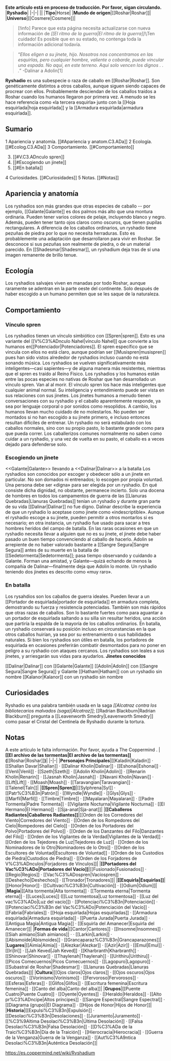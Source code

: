 **Este artículo está en proceso de traducción. Por favor, sigan circulando.**
|**Ryshadio**|
|-|-|
||
|**Tipo**|Horse|
|**Mundo de origen**|[[Roshar\|Roshar]]|
|**Universo**|[[Cosmere\|Cosmere]]|

> [!info] Parece que esta página necesita actualizarse con nueva información de *[[El ritmo de la guerra\|El ritmo de la guerra]]*!¡Ten cuidado! Es posible que en su estado, no contenga toda la información adicional todavía.

>“*Ellos eligen a su jinete, hijo. Nosotros nos concentramos en las esquirlas, pero cualquier hombre, valiente o cobarde, puede vincular una espada. No aquí, en este terreno. Aquí solo vencen los dignos . . .*”
\-Dalinar a Adolin[1]


**Ryshadio** es una subespecie o raza de caballo en [[Roshar\|Roshar]]. Son genéticamente distintos a otros caballos, aunque siguen siendo capaces de procrear con ellos. Probablemente desciendan de los caballos traídos a Roshar cuando los humanos llegaron por primera vez. A menudo se les hace referencia como «la tercera esquirla» junto con la [[Hoja esquirlada\|hoja esquirlada]] y la [[Armadura esquirlada\|armadura esquirlada]].

## Sumario

1 Apariencia y anatomía. [[#Apariencia y anatom.C3.ADa]] 
2 Ecología. [[#Ecolog.C3.ADa]] 
3 Comportamiento. [[#Comportamiento]] 

3. [[#V.C3.ADnculo spren]] 
3. [[#Escogiendo un jinete]] 
3. [[#En batalla]] 


4 Curiosidades. [[#Curiosidades]] 
5 Notas. [[#Notas]] 


## Apariencia y anatomía
 
Los ryshadios son más grandes que otras especies de caballo -- por ejemplo, [[Galante\|Galante]] es dos palmos más alto que una montura ordinaria. Pueden tener varios colores de pelaje, incluyendo blanco y negro. Además, pueden tener tanto ojos claros como oscuros, que tienen pupilas rectangulares. A diferencia de los caballos ordinarios, un ryshadio tiene pezuñas de piedra por lo que no necesita herraduras. Esto es probablemente una adaptación que desarrollaron para vivir en Roshar. Se desconoce si sus pezuñas son realmente de piedra, o de un material parecido.
En [[Shadesmar\|Shadesmar]], un ryshadium deja tras de sí una imagen remanente de brillo tenue.

## Ecología
Los ryshadios salvajes viven en manadas por todo Roshar, aunque raramente se adentran en la parte oeste del continente. Solo después de haber escogido a un humano permiten que se les saque de la naturaleza.

## Comportamiento
### Vínculo spren
Los ryshadios tienen un vínculo simbiótico con [[Spren\|spren]]. Esto es una variante del [[V%C3%ADnculo Nahel\|vínculo Nahel]] que convierte a los humanos en[[Potenciador\|Potenciadores]]. El spren específico que se vincula con ellos no está claro, aunque podrían ser [[Musispren\|musispren]] pues han sido vistos alrededor de ryshadios incluso cuando no está sonando música. Los ryshadios se vuelven significativamente más inteligentes—casi sapientes—y de alguna manera más resistentes, mientras que el spren es traído al Reino Físico. Los ryshadios y los humanos están entre las pocas especies no nativas de Roshar que han desarrollado un vínculo spren. Van al  al morir.
El vínculo spren los hace más inteligentes que cualquier animal normal. Su inteligencia y entendimiento puede ser vista en sus relaciones con sus jinetes. Los jinetes humanos a menudo tienen conversaciones con su ryshadio y el caballo aparentemente responde, ya sea por lenguaje corporal o por sonidos como resoplidos.
A cambio, los humanos llevan mucho cuidado de no molestarlos. No pueden ser montados si no han escogido a su jinete primero,  e incluso entonces resultan difíciles de entrenar. Un ryshadio no será estabulado con los caballos normales, sino con su propio pasto, lo bastante grande como para que pueda correr. Los caballerizos comunes normalmente no saben como cuidar a un ryshadio, y una vez de vuelta en su pasto, el caballo es a veces dejado para defenderse solo.

### Escogiendo un jinete
  <<Galante\|Galante>> llevando a <<Dalinar\|Dalinar>> a la batalla
Los ryshadios son conocidos por escoger y obedecer sólo a un jinete en particular. No son domados ni entrenados; lo escogen por propia voluntad. Una persona debe ser «digna» para ser elegida por un ryshadio. En qué consiste dicha dignidad, no obstante, permanece incierto. Solo una docena de hombres en todos los campamentos de guerra de las [[Llanuras Quebradas\|Llanuras Quebradas]] tenían un ryshadio y durante gran parte de su vida [[Dalinar\|Dalinar]] no fue digno. Dalinar describe la experiencia de que un ryshadio lo aceptase como jinete como «indescriptible».
Aunque el ryshadio escoge a su jinete, pueden permitir a otros montarlos si es necesario; en otra instancia, un ryshadio fue usado para sacar a tres hombres heridos del campo de batalla. En las raras ocasiones en que un ryshadio necesita llevar a alguien que no es su jinete, el jinete debe haber pasado un buen tiempo convenciendo al caballo de hacerlo. Adolin se arrepiente de no haber valorado bastante a [[Sangre Segura\|Sangre Segura]] antes de su muerte en la batalla de [[Sedetormenta\|Sedetormenta]]; pasa tiempo observando y cuidando a Galante. Forman una amistad, y Galante—quizá echando de menos la compañía de Dalinar—finalmente deja que Adolin lo monte. Un ryshadio teniendo dos jinetes es descrito como «muy raro».

### En batalla
Los rysahdios son los caballos de guerra ideales. Pueden llevar a un [[Portador de esquirlada\|portador de esquirlada]] en armadura completa, demostrando su fuerza y resistencia potenciadas. También son más rápidos que otras razas de caballos. Son lo bastante fuertes como para aguantar a un portador de esquirlada saltando a su silla sin resultar heridos, una acción que partiría la espalda de la mayoría de los caballos ordinarios. En batalla, un ryshadio conservará su posición incluso en circunstancias en la que otros caballos huirían, ya sea por su entrenamiento o sus habilidades naturales.
Si bien los ryshadios son útiles en batalla, los portadores de esquirlada en ocasiones preferirán combatir desmontados para no poner en peligro a su ryshadio con ataques cercanos. Los ryshadios son leales a sus jinetes, y arriesgarán sus vidas para ayudarlos.
**Jinetes conocidos**

[[Dalinar\|Dalinar]] con [[Galante\|Galante]]
[[Adolin\|Adolin]] con [[Sangre Segura\|Sangre Segura]] y Galante
[[Hatham\|Hatham]] con un ryshadio sin nombre
[[Kalanor\|Kalanor]] con un ryshadio sin nombre
## Curiosidades
Ryshadio es una palabra también usada en la saga *[[Alcatraz contra los bibliotecarios malvados (saga)\|Alcatraz]]*; [[Radrian Blackburn\|Radrian Blackburn]] pregunta a [[Leavenworth Smedry\|Leavenworth Smedry]] como pasar el Cristal del Centinela de Ryshadio durante la tortura.
## Notas

A este artículo le falta información. Por favor, ayuda a The Coppermind .
|**[[El archivo de las tormentas\|El archivo de las tormentas]] (**[[Roshar\|Roshar]]**)**|
|-|-|
|**Personajes Principales**|[[Kaladin\|Kaladin]] · [[Shallan Davar\|Shallan]] · [[Dalinar Kholin\|Dalinar]] · [[Eshonai\|Eshonai]] · [[Venli\|Venli]] · [[Szeth\|Szeth]] · [[Adolin Kholin\|Adolin]] · [[Renarin Kholin\|Renarin]] · [[Jasnah Kholin\|Jasnah]] · [[Navani Kholin\|Navani]] · [[Lift\|Lift]] · [[Moash\|Moash]] · [[Taravangian\|Taravangian]] · [[Talenel\|Taln]]|
|**[[Spren\|Spren]]**|[[Sylphrena\|Syl]] · [[Patr%C3%B3n\|Patrón]] · [[Wyndle\|Wyndle]] · [[Glys\|Glys]] · [[Marfil\|Marfil]] · [[Timbre\|Timbre]] · [[Mayalaran\|Mayalaran]] · [[Padre Tormenta\|Padre Tormenta]] · [[Vigilante Nocturna\|Vigilante Nocturna]] · [[El Hermano\|El Hermano]] · [[Sja-anat\|Sja-anat]]|
|**[[Caballeros Radiantes\|Caballeros Radiantes]]**|[[Orden de los Corredores del Viento\|Corredores del Viento]] · [[Orden de los Rompedores del Cielo\|Rompedores del Cielo]] · [[Orden de los Portadores del Polvo\|Portadores del Polvo]] · [[Orden de los Danzantes del Filo\|Danzantes del Filo]] · [[Orden de los Vigilantes de la Verdad\|Vigilantes de la Verdad]] · [[Orden de los Tejedores de Luz\|Tejedores de Luz]] · [[Orden de los Nominadores de lo Otro\|Nominadores de lo Otro]] · [[Orden de los Escultores de Voluntad\|Escultores de Voluntad]] · [[Orden de los Custodios de Piedra\|Custodios de Piedra]] · [[Orden de los Forjadores de V%C3%ADnculos\|Forjadores de Vínculos]]|
|**[[Portadores del Vac%C3%ADo\|Portadores del Vacío]]**|[[Fusionado\|Fusionados]] · [[Regio\|Regios]] · [[Vac%C3%ADospren\|Vacíospren]] · [[Deshecho\|Deshechos]] · [[Tronador\|Tronadores]]|
|**[[Esquirla\|Esquirlas]]**|[[Honor\|Honor]] · [[Cultivaci%C3%B3n\|Cultivación]] · [[Odium\|Odium]]|
|**Magia**|[[Alta tormenta\|Alta tormenta]] · [[Tormenta eterna\|Tormenta eterna]] · [[Luces\|Luces]] ([[Luz tormentosa\|Luz tormentosa]] · [[Luz del vac%C3%ADo\|Luz del vacío]]) · [[Potenciaci%C3%B3n\|Potenciación]] · [[Potenciaci%C3%B3n del Vac%C3%ADo\|Potenciación del Vacío]] · [[Fabrial\|Fabriales]] · [[Hoja esquirlada\|Hojas esquirladas]] · [[Armadura esquirlada\|Armadura esquirlada]] · [[Puerta Jurada\|Puerta Jurada]] · [[Antigua Magia\|Antigua Magia]] · [[Esquirla del Amanecer\|Esquirla del Amanecer]]|
|**Formas de vida**|[[Cantor\|Cantores]] · [[Insomne\|Insomnes]] · [[Siah aimiano\|Siah aimianos]] ·  · [[Larkin\|Larkin]] · [[Abismoide\|Abismoides]] · [[Grancaparaz%C3%B3n\|Grancaparazones]]|
|**Lugares**|[[Aimia\|Aimia]] · [[Alezkar\|Alezkar]] · [[Azir\|Azir]] · [[Emul\|Emul]] · [[Iri\|Iri]] · [[Jah Keved\|Jah Keved]] · [[Kharbranth\|Kharbranth]] · [[Shinovar\|Shinovar]] · [[Thaylenah\|Thaylenah]] · [[Urithiru\|Urithiru]] · [[Picos Comecuernos\|Picos Comecuernos]] · [[Lagopuro\|Lagopuro]] · [[Subastral de Roshar\|Shadesmar]] · [[Llanuras Quebradas\|Llanuras Quebradas]]|
|**Cultura**|[[Ojos claros\|Ojos claros]] · [[Ojos oscuros\|Ojos oscuros]] · [[Vorinismo\|Vorinismo]] · [[Fervoroso\|Fervorosos]] · [[Esferas\|Esferas]] · [[Glifos\|Glifos]] · [[Escritura femenina\|Escritura femenina]] · [[Canto del alba\|Canto del alba]]|
|**Grupos**|[[Puente Cuatro\|Puente Cuatro]] · [[Oyente\|Oyentes]] · [[Heraldo\|Heraldos]] · [[Alto pr%C3%ADncipe\|Altos príncipes]] · [[Sangre Espectral\|Sangre Espectral]] · [[Diagrama (grupo)\|El Diagrama]] · [[Hijos de Honor\|Hijos de Honor]]|
|**Historia**|[[Expulsi%C3%B3n\|Expulsión]] · [[Desolaci%C3%B3n\|Desolaciones]] · [[Juramento\|Juramento]] · [[%C3%9Altima Desolaci%C3%B3n\|Última Desolación]] · [[Falsa Desolaci%C3%B3n\|Falsa Desolación]] · [[D%C3%ADa de la Traici%C3%B3n\|Día de la Traición]] · [[Hierocracia\|Hierocracia]] · [[Guerra de la Venganza\|Guerra de la Venganza]] · [[Aut%C3%A9ntica Desolaci%C3%B3n\|Auténtica Desolación]]|



https://es.coppermind.net/wiki/Ryshadium
